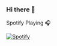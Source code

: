 ### Hi there 👋

<!--
**aeleneibogdan/aeleneibogdan** is a ✨ _special_ ✨ repository because its `README.md` (this file) appears on your GitHub profile.

Here are some ideas to get you started:

- 🔭 I’m currently working on ...
- 🌱 I’m currently learning ...
- 👯 I’m looking to collaborate on ...
- 🤔 I’m looking for help with ...
- 💬 Ask me about ...
- 📫 How to reach me: ...
- 😄 Pronouns: ...
- ⚡ Fun fact: ...
-->
Spotify Playing 🎧

[![Spotify](https://aeleneibogdan.vercel.app/api/spotify)](https://open.spotify.com/user/rgfoeadhw70cpq7k020c739ek?si=CjKXLWrOQiSJ3P2MnqQl6Q)
